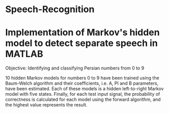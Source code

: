 # Speech-Recognition


# Implementation of Markov's hidden model to detect separate speech in MATLAB

Objective: Identifying and classifying Persian numbers from 0 to 9

10 hidden Markov models for numbers 0 to 9 have been trained using the Baum-Welch algorithm and their coefficients, i.e. A, PI and B parameters, have been estimated. Each of these models is a hidden left-to-right Markov model with five states. Finally, for each test input signal, the probability of correctness is calculated for each model using the forward algorithm, and the highest value represents the result.
